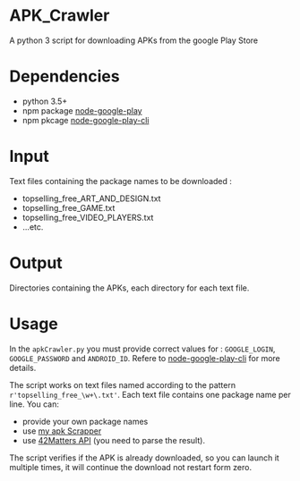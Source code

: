 # APK_Crawler
A python 3 script for downloading APKs from the google Play Store
# Dependencies
- python 3.5+
- npm package [node-google-play](https://github.com/MassyB/node-google-play)
- npm pkcage [node-google-play-cli](https://github.com/dweinstein/node-google-play-cli)

# Input
Text files containing the package names to be downloaded :
- topselling_free_ART_AND_DESIGN.txt
- topselling_free_GAME.txt
- topselling_free_VIDEO_PLAYERS.txt
- ...etc.

# Output
Directories containing the APKs, each directory for each text file.

# Usage
In the `apkCrawler.py` you must provide correct values for : `GOOGLE_LOGIN`, `GOOGLE_PASSWORD` and `ANDROID_ID`. Refere to [node-google-play-cli](https://github.com/dweinstein/node-google-play-cli) for more details.

The script works on text files named according to the pattern `r'topselling_free_\w+\.txt'`. Each text file contains one package name per line. You can: 
- provide your own package names
- use [my apk Scrapper](https://github.com/MassyB/APK_scraping)
- use [42Matters API](https://42matters.com/launchpad) (you need to parse the result).

The script verifies if the APK is already downloaded, so you can launch it multiple times, it will continue the download not restart form zero.

